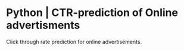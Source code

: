 # Python | CTR-prediction of Online advertisments
Click through rate prediction for online advertisements.


